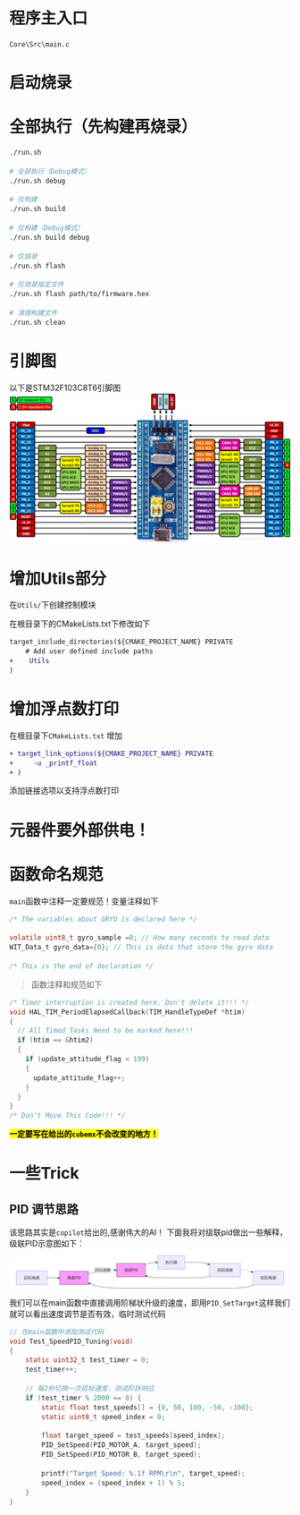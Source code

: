 # 程序主入口
`Core\Src\main.c`

# 启动烧录
# 全部执行（先构建再烧录）
```bash
./run.sh

# 全部执行（Debug模式）
./run.sh debug

# 仅构建
./run.sh build

# 仅构建（Debug模式）
./run.sh build debug

# 仅烧录
./run.sh flash

# 仅烧录指定文件
./run.sh flash path/to/firmware.hex

# 清理构建文件
./run.sh clean
```


# 引脚图
以下是STM32F103C8T6引脚图
![](./picture/C8T6引脚图.png)

# 增加Utils部分

在`Utils/`下创建控制模块

在根目录下的CMakeLists.txt下修改如下
```diff
target_include_directories(${CMAKE_PROJECT_NAME} PRIVATE
    # Add user defined include paths
+    Utils
)
```

# 增加浮点数打印
在根目录下`CMakeLists.txt` 增加

```diff
+ target_link_options(${CMAKE_PROJECT_NAME} PRIVATE
+     -u _printf_float
+ ) 
```
添加链接选项以支持浮点数打印

# 元器件要外部供电！

# 函数命名规范
`main`函数中注释一定要规范！变量注释如下
```C
/* The variables about GRYO is declared here */

volatile uint8_t gyro_sample =0; // How many seconds to read data
WIT_Data_t gyro_data={0}; // This is data that store the gyro data

/* This is the end of declaration */
```
> 函数注释和规范如下
```C
/* Timer interruption is created here. Don't delete it!!! */
void HAL_TIM_PeriodElapsedCallback(TIM_HandleTypeDef *htim)
{
  // All Timed Tasks Need to be marked here!!!
  if (htim == &htim2)
  {
    if (update_attitude_flag < 199)
    {
      update_attitude_flag++;
    }
  }
}
/* Don't Move This Code!!! */
```
**<mark>一定要写在给出的`cubemx`不会改变的地方！</mark>**

# 一些Trick

## PID 调节思路
该思路其实是`copilot`给出的,感谢伟大的AI！
下面我将对级联pid做出一些解释，级联PID示意图如下：
![](./picture/PID示意图.png)
我们可以在main函数中直接调用阶梯状升级的速度，即用`PID_SetTarget`这样我们就可以看出速度调节是否有效，临时测试代码
```C
// 在main函数中添加测试代码
void Test_SpeedPID_Tuning(void)
{
    static uint32_t test_timer = 0;
    test_timer++;
    
    // 每2秒切换一次目标速度，测试阶跃响应
    if (test_timer % 2000 == 0) {
        static float test_speeds[] = {0, 50, 100, -50, -100};
        static uint8_t speed_index = 0;
        
        float target_speed = test_speeds[speed_index];
        PID_SetSpeed(PID_MOTOR_A, target_speed);
        PID_SetSpeed(PID_MOTOR_B, target_speed);
        
        printf("Target Speed: %.1f RPM\r\n", target_speed);
        speed_index = (speed_index + 1) % 5;
    }
}
```